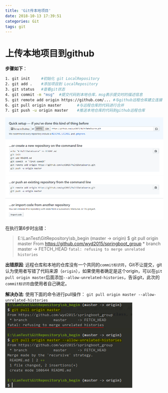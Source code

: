 ```yaml
---
title: 'Git传本地项目'
date: 2018-10-13 17:39:51
categories: Git
tags: git
---
```

# 上传本地项目到github

**步骤如下**：
```bash
1. git init     #初始化 git LocalRepository
2. git add .    #添加项目到 LocalRepository
3. git status   #查看git状态
4. git commit -m "msg"  #提交代码到本地仓库，msg表示提交时的描述信息
5. git remote add origin https://github.com/... #与github远程仓库建立连接
6. git pull origin master       #与远程仓库的代码进行合并
7. git push -u origin master    #推送本地仓库的代码到github远程仓库
```

![本地项目上传到github](./img/本地项目上传到github.png)

在执行第6步时出错：
>E:\LanTest\GitRepository\sb_begin (master -> origin)
>$ git pull origin master
>From https://github.com/wyd2015/springboot_group
> \* branch            master     -> FETCH_HEAD
>`fatal: refusing to merge unrelated histories`

**出错原因**:
远程仓库和本地的仓库没有一个共同的`commit标识符`，Git不让提交，git认为使用者写错了代码来源（`origin`），如果使用者确定是这个origin，可以在`git pull origin master`后面添加`--allow-unrelated-histories`，告诉git，此次的`commit标识符`由使用者自己确定。

**解决办法**:
使用下面的命令进行pull操作：
`git pull origin master --allow-unrelated-histories`
![pull](img/pull.png)